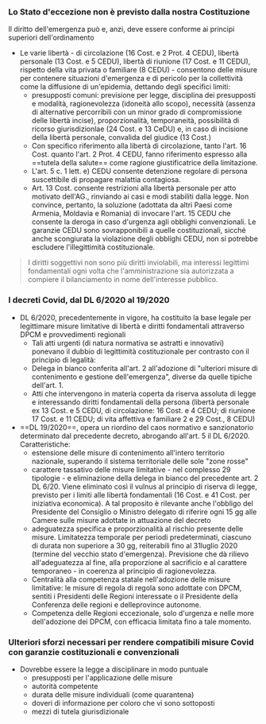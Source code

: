 ### Lo Stato d'eccezione non è previsto dalla nostra Costituzione
Il diritto dell'emergenza può e, anzi, deve essere conforme ai principi superiori dell'ordinamento
- Le varie libertà - di circolazione (16 Cost. e 2 Prot. 4 CEDU), libertà personale (13 Cost. e 5 CEDU), libertà di riunione (17 Cost. e 11 CEDU), rispetto della vita privata o familiare (8 CEDU) - consentono delle misure per contenere situazioni d'emergenza e di pericolo per la collettività come la diffusione di un'epidemia, dettando degli specifici limiti:
	- presupposti comuni: previsione per legge, disciplina dei presupposti e modalità, ragionevolezza (idoneità allo scopo), necessità (assenza di alternative percorribili con un minor grado di compromissione delle libertà incise), proporzionalità, temporaneità, possibilità di ricorso giurisdizionlae (24 Cost. e 13 CeDU) e, in caso di incisione della libertà personale, convalida del giudice (13 Cost.)
	- Con specifico riferimento alla libertà di circolazione, tanto l'art. 16 Cost. quanto l'art. 2 Prot. 4 CEDU, fanno riferimento espresso alla ==tutela della salute== come ragione giustificatrice della limitazione.
	- L'art. 5 c. 1 lett. e) CEDU consente detenzione regolare di persona suscettibile di propagare malattia contagiosa.
	- Art. 13 Cost. consente restrizioni alla libertà personale per atto motivato dell'AG., rinviando ai casi e modi stabiliti dalla legge.
Non convince, pertanto, la soluzione (adottata da altri Paesi come Armenia, Moldavia e Romania) di invocare l'art. 15 CEDU che consente la deroga in caso d'urgenza agli obblighi convenzionali. Le garanzie CEDU sono sovrapponibili a quelle costituzionali, sicché anche scongiurata la violazione degli obblighi CEDU, non si potrebbe escludere l'illegittimità costituzionale.

>I diritti soggettivi non sono più diritti inviolabili, ma interessi legittimi fondamentali ogni volta che l'amministrazione sia autorizzata a compiere il bilanciamento in nome dell'interesse pubblico.

### I decreti Covid, dal DL 6/2020 al 19/2020
- DL 6/2020, precedentemente in vigore, ha costituito la base legale per legittimare misure limitative di libertà e diritti fondamentali attraverso DPCM e provvedimenti regionali
	- Tali atti urgenti (di natura normativa se astratti e innovativi) ponevano il dubbio di legittimità costituzionale per contrasto con il principio di legalità:
	- Delega in bianco conferita all'art. 2 all'adozione di "ulteriori misure di contenimento e gestione dell'emergenza", diverse da quelle tipiche dell'art. 1.
	- Atti che intervengono in materia coperta da riserva assoluta di legge e interessando diritti fondamentali della persona (libertà personale ex 13 Cost. e 5 CEDU, di circolazione: 16 Cost. e 4 CEDU; di riunione 17 Cost. e 11 CEDU; di vita affettiva e familiare 2 e 29 Cost., 8 CEDU)
- ==DL 19/2020==, opera un riordino del caos normativo e sanzionatorio determinato dal precedente decreto, abrogando all'art. 5 il DL 6/2020. Caratteristiche:
	- estensione delle misure di contenimento all'intero territorio nazionale, superando il sistema territoriale delle sole "zone rosse"
	- carattere tassativo delle misure limitative - nel complesso 29 tipologie - e eliminazione della delega in bianco del precedente art. 2 DL 6/20. Viene eliminato così il vulnus al principio di riserva di legge, previsto per i limiti alle libertà fondamentali (16 Cost. e 41 Cost. per iniziativa economica). A tal proposito è rilevante anche l'obbligo del Presidente del Consiglio o Ministro delegato di riferire ogni 15 gg alle Camere sulle misure adottate in attuazione del decreto
	- adeguatezza specifica e proporzionalità al rischio presente delle misure. Limitatezza temporale per periodi predeterminati, ciascuno di durata non superiore a 30 gg, reiterabili fino al 31luglio 2020 (termine del vecchio stato d'emergenza). Previsione che dà rilievo all'adeguatezza al fine, alla proporzione al sacrificio e al carattere temporaneo - in coerenza al principio di ragionevolezza. 
	- Centralità alla competenza statale nell'adozione delle misure limitative: le misure di regola di regola sono adottate con DPCM, sentiti i Presidenti delle Regioni interessate o il Presidente della Conferenza delle regioni e delleprovince autonome. 
	- Competenza delle Regioni eccezionale, solo d'urgenza e nelle more dell'adozione dei DPCM, con efficacia limitata fino a tale momento.

### Ulteriori sforzi necessari per rendere compatibili misure Covid con garanzie costituzionali e convenzionali
- Dovrebbe essere la legge a disciplinare in modo puntuale
	- presupposti per l'applicazione delle misure
	- autorità competente
	- durata delle misure individuali (come quarantena)
	- doveri di informazione per coloro che vi sono sottoposti
	- mezzi di tutela giurisdizionale